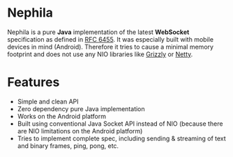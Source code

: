 Nephila
=======

Nephila is a pure **Java** implementation of the latest **WebSocket** specification as defined in
[RFC 6455](http://tools.ietf.org/html/rfc6455 "RFC 6455 The WebSocket Protocol").
It was especially built with mobile devices in mind (Android). Therefore it tries
to cause a minimal memory footprint and does not use any NIO libraries like
[Grizzly](http://grizzly.java.net/ "Java NIO and Web framework") or [Netty](https://netty.io/ "an asynchronous event-driven network application framework").

Features
========

- Simple and clean API
- Zero dependency pure Java implementation
- Works on the Android platform
- Built using conventional Java Socket API instead of NIO (because there are NIO limitations on the Android platform)
- Tries to implement complete spec, including sending & streaming of text and binary frames, ping, pong, etc.